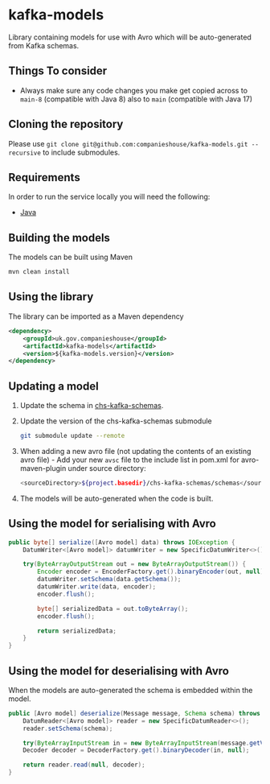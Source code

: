 kafka-models
=====================

Library containing models for use with Avro which will be auto-generated from Kafka schemas.

Things To consider
--

+ Always make sure any code changes you make get copied across to `main-8` (compatible with Java 8) also to `main` (compatible with Java 17)

Cloning the repository
------------

Please use `git clone git@github.com:companieshouse/kafka-models.git --recursive` to include submodules.

Requirements
------------

In order to run the service locally you will need the following:

- [Java](http://www.oracle.com/technetwork/java/javase/downloads/jdk8-downloads-2133151.html)

Building the models
------------

The models can be built using Maven

``` bash
mvn clean install
```

Using the library
------------

The library can be imported as a Maven dependency

``` XML
<dependency>
    <groupId>uk.gov.companieshouse</groupId>
    <artifactId>kafka-models</artifactId>
    <version>${kafka-models.version}</version>
</dependency>
```

Updating a model
------------

1. Update the schema in [chs-kafka-schemas](https://github.com/companieshouse/chs-kafka-schemas).
2. Update the version of the chs-kafka-schemas submodule

   ``` bash
   git submodule update --remote
   ```

3. When adding a new avro file (not updating the contents of an existing avro file) - Add your new `avsc` file to the include list in pom.xml for avro-maven-plugin under source directory:

   ``` bash
   <sourceDirectory>${project.basedir}/chs-kafka-schemas/schemas</sourceDirectory>
   ```

4. The models will be auto-generated when the code is built.

Using the model for serialising with Avro
------------

``` Java
public byte[] serialize([Avro model] data) throws IOException {
    DatumWriter<[Avro model]> datumWriter = new SpecificDatumWriter<>();

    try(ByteArrayOutputStream out = new ByteArrayOutputStream()) {
        Encoder encoder = EncoderFactory.get().binaryEncoder(out, null);
        datumWriter.setSchema(data.getSchema());
        datumWriter.write(data, encoder);
        encoder.flush();

        byte[] serializedData = out.toByteArray();
        encoder.flush();

        return serializedData;
    }
}
```

Using the model for deserialising with Avro
------------

When the models are auto-generated the schema is embedded within the model.

``` Java
public [Avro model] deserialize(Message message, Schema schema) throws IOException {
    DatumReader<[Avro model]> reader = new SpecificDatumReader<>();
    reader.setSchema(schema);

    try(ByteArrayInputStream in = new ByteArrayInputStream(message.getValue())) {
    Decoder decoder = DecoderFactory.get().binaryDecoder(in, null);

    return reader.read(null, decoder);
}
```
